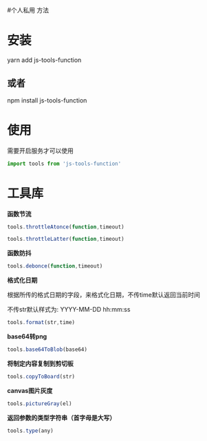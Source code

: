 #个人私用 方法

# 安装 

yarn add js-tools-function

## 或者

npm install js-tools-function



# 使用

需要开启服务才可以使用

```javascript
import tools from 'js-tools-function'
```



# 工具库

**函数节流**
```javascript
tools.throttleAtonce(function,timeout)
```

```javascript
tools.throttleLatter(function,timeout)
```

**函数防抖**
```javascript
tools.debonce(function,timeout)
```

**格式化日期**

根据所传的格式日期的字段，来格式化日期，不传time默认返回当前时间

不传str默认样式为:  YYYY-MM-DD hh:mm:ss

```javascript
tools.format(str,time)
```

**base64转png**

```javascript
tools.base64ToBlob(base64)
```

**将制定内容复制到剪切板**

```javascript
tools.copyToBoard(str)
```

**canvas图片灰度**

```javascript
tools.pictureGray(el)
```

**返回参数的类型字符串（首字母是大写）**

```javascript
tools.type(any)
```









